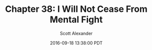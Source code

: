 ---
layout: chapter
title: "Chapter 38: I Will Not Cease From Mental Fight"
author: Scott Alexander
description: http://unsongbook.com/chapter-38-i-will-not-cease-from-mental-fight/
date: 2016-09-18 13:38:00 PDT
length: 5811682
duration: 1453
guid: chapter-38-i-will-not-cease-from-mental-fight
---